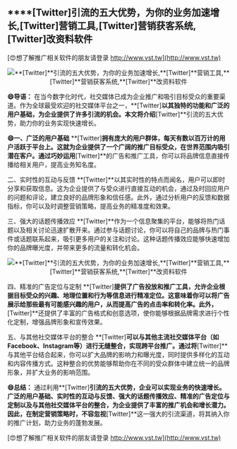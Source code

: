 ## ****[Twitter]**引流的五大优势，为你的业务加速增长,**[Twitter]**营销工具,**[Twitter]**营销获客系统,**[Twitter]**改资料软件**

[😍想了解推广相关软件的朋友请登录 http://www.vst.tw](http://www.vst.tw)

 <center><img src="https://vst.tw/MP4/tuiguang/png/4.png" alt="**[Twitter]**引流的五大优势，为你的业务加速增长,**[Twitter]**营销工具,**[Twitter]**营销获客系统,**[Twitter]**改资料软件"></center>

**😄导语：**
在当今数字化时代，社交媒体已成为企业推广和吸引目标受众的重要渠道。作为全球最受欢迎的社交媒体平台之一，**[Twitter]**以其独特的功能和广泛的用户基础，为企业提供了许多引流的机会。本文将介绍**[Twitter]**引流的五大优势，助力你的业务实现快速增长。

**😄一、广泛的用户基础**
**[Twitter]**拥有庞大的用户群体，每天有数以百万计的用户活跃于平台上。这就为企业提供了一个广阔的推广目标受众，在世界范围内吸引潜在客户。通过巧妙运用**[Twitter]**的广告和推广工具，你可以将品牌信息直接传播给相关用户，提高业务知名度。

二、实时性的互动与反馈
**[Twitter]**以其实时性的特点而闻名，用户可以即时分享和获取信息。这为企业提供了与受众进行直接互动的机会，通过及时回应用户的问题和评论，建立良好的品牌形象和信任感。此外，通过分析用户的反馈和数据指标，你可以及时调整营销策略，提高业务的精准度和效果。

三、强大的话题传播效应
**[Twitter]**作为一个信息聚集的平台，能够将热门话题以及相关讨论迅速扩散开来。通过参与话题讨论，你可以将自己的品牌与热门事件或话题联系起来，吸引更多用户的关注和讨论。这种话题传播效应能够快速增加你的品牌曝光度，并带来更多的流量和转化机会。

 <center><img src="https://vst.tw/MP4/tuiguang/png/3.png" alt="**[Twitter]**引流的五大优势，为你的业务加速增长,**[Twitter]**营销工具,**[Twitter]**营销获客系统,**[Twitter]**改资料软件"></center>

四、精准的广告定位与定制
**[Twitter]**提供了广告投放和推广工具，允许企业根据目标受众的兴趣、地理位置和行为等信息进行精准定位。这意味着你可以将广告展示给那些最有可能感兴趣的用户，从而提高广告的点击率和转化率。此外，**[Twitter]**还提供了丰富的广告格式和创意选项，使你能够根据品牌需求进行个性化定制，增强品牌形象和宣传效果。

五、与其他社交媒体平台的整合
**[Twitter]**可以与其他主流社交媒体平台（如Facebook、Instagram等）进行无缝整合，实现跨平台推广。通过将**[Twitter]**与其他平台结合起来，你可以扩大品牌的影响力和曝光度，同时提供多样化的互动和内容传播方式。这种整合的优势能够帮助你在不同的受众群体中建立统一的品牌形象，并扩大业务的影响范围。

**😄总结：**
通过利用**[Twitter]**引流的五大优势，企业可以实现业务的快速增长。广泛的用户基础、实时性的互动与反馈、强大的话题传播效应、精准的广告定位与定制以及与其他社交媒体平台的整合，为企业提供了丰富的推广机会和增长潜力。因此，在制定营销策略时，不容忽视**[Twitter]**这一强大的引流渠道，将其纳入你的推广计划，助力业务的蓬勃发展。

[😍想了解推广相关软件的朋友请登录 http://www.vst.tw](http://www.vst.tw)



